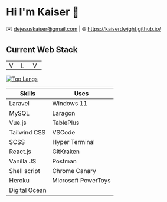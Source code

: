 # Hi I'm Kaiser 👋
✉️ dejesuskaiser@gmail.com | 🌐 https://kaiserdwight.github.io/

## Current Web Stack
<table>
  <tbody>
    <tr>
      <td>
        <a href="https://vuejs.org/">
          <img alt="Vuejs" title="Vuejs" height="16" src="https://cdn.svgporn.com/logos/vue.svg" />
        </a>
      </td>
      <td>
        <a href="https://laravel.com/">
          <img alt="Laravel" title="Laravel" height="16" src="https://cdn.svgporn.com/logos/laravel.svg" />
        </a>
      </td>
      <td>
        <a href="https://tailwindcss.com/">
          <img alt="Vuejs" title="Vuejs" height="16" src="https://cdn.svgporn.com/logos/tailwindcss-icon.svg" />
        </a>
      </td>
    </tr>
  </tbody>
</table>

 [![Top Langs](https://github-readme-stats.vercel.app/api/top-langs/?username=kdwight&layout=compact&bg_color=0,6F4E37,6F4E37&title_color=fff&text_color=fff)](https://github.com/anuraghazra/github-readme-stats)

| Skills        | Uses                |
| ------------- | ------------------- |
| Laravel       | Windows 11          |
| MySQL         | Laragon             |
| Vue.js        | TablePlus           |
| Tailwind CSS  | VSCode              |
| SCSS          | Hyper Terminal      |
| React.js      | GitKraken           |
| Vanilla JS    | Postman             |
| Shell script  | Chrome Canary       |
| Heroku        | Microsoft PowerToys |
| Digital Ocean | 
